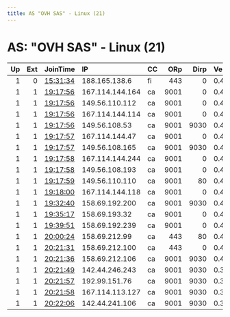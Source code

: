 ```yaml
---
title: AS "OVH SAS" - Linux (21)
---
```


# AS: "OVH SAS" - Linux (21)

|   Up |   Ext | JoinTime                                                                                            | IP              | CC   |   ORp |   Dirp | Version   | Contact               | Nickname         |   eFamMembers |
|-----:|------:|:----------------------------------------------------------------------------------------------------|:----------------|:-----|------:|-------:|:----------|:----------------------|:-----------------|--------------:|
|    1 |     0 | [15:31:34](https://metrics.torproject.org/rs.html#details/986046E8E5749C3580B83A57A587C54279C5FD61) | 188.165.138.6   | fi   |   443 |      0 | 0.4.1.6   | crosser@liquidmail.de | olympushasfallen |             1 |
|    1 |     1 | [19:17:56](https://metrics.torproject.org/rs.html#details/0F592428DFC7E6139A42F097B2D6E89A54E16B82) | 167.114.144.164 | ca   |  9001 |      0 | 0.4.1.6   | None                  | Unnamed          |             1 |
|    1 |     1 | [19:17:56](https://metrics.torproject.org/rs.html#details/373A4C80A8A222CDB3638114460E0EE663B208CB) | 149.56.110.112  | ca   |  9001 |      0 | 0.4.1.6   | None                  | Unnamed          |             1 |
|    1 |     1 | [19:17:56](https://metrics.torproject.org/rs.html#details/AD81F63390C99ACC4B7E2ACF1FAB433EBA73DBCF) | 167.114.144.114 | ca   |  9001 |      0 | 0.4.1.6   | None                  | Unnamed          |             1 |
|    1 |     1 | [19:17:56](https://metrics.torproject.org/rs.html#details/CD93B47A06EE83115E713DFBF58BD8D4AC3CFB88) | 149.56.108.53   | ca   |  9001 |   9030 | 0.4.1.6   | None                  | Unnamed          |             1 |
|    1 |     1 | [19:17:57](https://metrics.torproject.org/rs.html#details/12B0E62EE123EF2171EA13F28E3351B725A3550E) | 167.114.144.47  | ca   |  9001 |      0 | 0.4.1.6   | None                  | Unnamed          |             1 |
|    1 |     1 | [19:17:57](https://metrics.torproject.org/rs.html#details/79BCE9C35350166F18206CDACA388CE36A18FF65) | 149.56.108.165  | ca   |  9001 |   9030 | 0.4.1.6   | None                  | Unnamed          |             1 |
|    1 |     1 | [19:17:58](https://metrics.torproject.org/rs.html#details/7CBC077A54C5E55C005AEF75ECC6222287980054) | 167.114.144.244 | ca   |  9001 |      0 | 0.4.1.6   | None                  | Unnamed          |             1 |
|    1 |     1 | [19:17:58](https://metrics.torproject.org/rs.html#details/8A9FD229639509C61652E5C7F08826CE3AA992C4) | 149.56.108.193  | ca   |  9001 |      0 | 0.4.1.6   | None                  | Unnamed          |             1 |
|    1 |     1 | [19:17:59](https://metrics.torproject.org/rs.html#details/61C07DA8662317CC91C7F486BF23AD3DABB2285E) | 149.56.110.110  | ca   |  9001 |     80 | 0.4.1.6   | None                  | Unnamed          |             1 |
|    1 |     1 | [19:18:00](https://metrics.torproject.org/rs.html#details/C7970CCDBB518DEA90325B0510DF6C2FAFF998CE) | 167.114.144.118 | ca   |  9001 |      0 | 0.4.1.6   | None                  | Unnamed          |             1 |
|    1 |     1 | [19:32:40](https://metrics.torproject.org/rs.html#details/9A9E8EBCE6D8B3966877BAAA5F8AB8D0E6C0FC73) | 158.69.192.200  | ca   |  9001 |   9030 | 0.4.1.6   | None                  | Unnamed          |             1 |
|    1 |     1 | [19:35:17](https://metrics.torproject.org/rs.html#details/12C4282210A598AE639D843EF001F6C67BDD689B) | 158.69.193.32   | ca   |  9001 |      0 | 0.4.1.6   | None                  | Unnamed          |             1 |
|    1 |     1 | [19:39:51](https://metrics.torproject.org/rs.html#details/B583F500B447632EC57E88E09E8E9EA621F8300C) | 158.69.192.239  | ca   |  9001 |      0 | 0.4.1.6   | None                  | Unnamed          |             1 |
|    1 |     1 | [20:00:24](https://metrics.torproject.org/rs.html#details/471ED22288F6708BCABC7EC6AD7EA3310E30F724) | 158.69.212.99   | ca   |   443 |     80 | 0.4.1.6   | None                  | Unnamed          |             1 |
|    1 |     1 | [20:21:31](https://metrics.torproject.org/rs.html#details/310EA81D77A714816E950C378C7DD5A5AC252C47) | 158.69.212.100  | ca   |   443 |      0 | 0.4.1.6   | None                  | Unnamed          |             1 |
|    1 |     1 | [20:21:36](https://metrics.torproject.org/rs.html#details/F472C8DC2BBA0D90FF34D74126E2A1C0FC9AF88C) | 158.69.212.106  | ca   |  9001 |   9030 | 0.4.1.6   | None                  | Unnamed          |             1 |
|    1 |     1 | [20:21:49](https://metrics.torproject.org/rs.html#details/3EDBC7159BFC161FEE9DFFBAB22B94FEFFA9397F) | 142.44.246.243  | ca   |  9001 |   9030 | 0.3.2.10  | None                  | Unnamed          |             1 |
|    1 |     1 | [20:21:57](https://metrics.torproject.org/rs.html#details/33E91F62750C4178ACC221A733599D90504CC438) | 192.99.151.76   | ca   |  9001 |   9030 | 0.3.2.10  | None                  | Unnamed          |             1 |
|    1 |     1 | [20:21:58](https://metrics.torproject.org/rs.html#details/757787F5D10CC003D482F949CA664CA61A09D902) | 167.114.113.127 | ca   |  9001 |   9030 | 0.3.2.10  | None                  | Unnamed          |             1 |
|    1 |     1 | [20:22:06](https://metrics.torproject.org/rs.html#details/E3486AE96EE9103FA42BCB7DEB3211469D6727F2) | 142.44.241.106  | ca   |  9001 |   9030 | 0.3.2.10  | None                  | Unnamed          |             1 |
